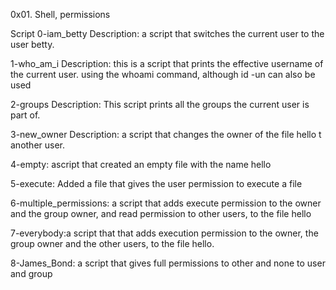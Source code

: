 0x01. Shell, permissions

Script
0-iam_betty
Description: a script that switches the current user to the user betty.

1-who_am_i
Description: this is a script that prints the effective username of the current user.
using the whoami command, although id -un can also be used

2-groups
Description: This script prints all the groups the current user is part of.

3-new_owner
Description: a script that changes the owner of the file hello t another user.

4-empty: ascript that created an empty file with the name hello

5-execute: Added a file that gives the user permission to execute a file

6-multiple_permissions: a script that adds execute permission to the owner and the group owner, and read permission to other users, to the file hello

7-everybody:a script that that adds execution permission to the owner, the group owner and the other users, to the file hello.

8-James_Bond: a script that gives full permissions to other and none to user and group
